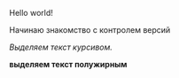 Hello world!

Начинаю знакомство с контролем версий


*Выделяем текст курсивом.*

**выделяем текст полужирным**

